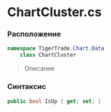 
# ChartCluster.cs
### Расположение
```csharp
namespace TigerTrade.Chart.Data  
    class ChartCluster
```

> Описание

### Синтаксис
```csharp
public bool IsUp { get; set; }
```
